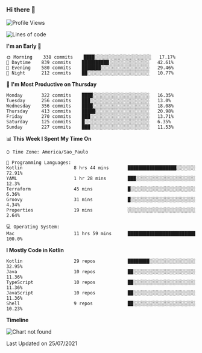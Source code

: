 ### Hi there 👋

<!--
**fernandonogueira/fernandonogueira** is a ✨ _special_ ✨ repository because its `README.md` (this file) appears on your GitHub profile.

Here are some ideas to get you started:

- 🔭 I’m currently working on ...
- 🌱 I’m currently learning ...
- 👯 I’m looking to collaborate on ...
- 🤔 I’m looking for help with ...
- 💬 Ask me about ...
- 📫 How to reach me: ...
- 😄 Pronouns: ...
- ⚡ Fun fact: ...
-->

<!--START_SECTION:waka-->
![Profile Views](http://img.shields.io/badge/Profile%20Views-1-blue)

![Lines of code](https://img.shields.io/badge/From%20Hello%20World%20I%27ve%20Written-465461%20lines%20of%20code-blue)

**I'm an Early 🐤** 

```text
🌞 Morning    338 commits    ████░░░░░░░░░░░░░░░░░░░░░   17.17% 
🌆 Daytime    839 commits    ██████████░░░░░░░░░░░░░░░   42.61% 
🌃 Evening    580 commits    ███████░░░░░░░░░░░░░░░░░░   29.46% 
🌙 Night      212 commits    ██░░░░░░░░░░░░░░░░░░░░░░░   10.77%

```
📅 **I'm Most Productive on Thursday** 

```text
Monday       322 commits    ████░░░░░░░░░░░░░░░░░░░░░   16.35% 
Tuesday      256 commits    ███░░░░░░░░░░░░░░░░░░░░░░   13.0% 
Wednesday    356 commits    ████░░░░░░░░░░░░░░░░░░░░░   18.08% 
Thursday     413 commits    █████░░░░░░░░░░░░░░░░░░░░   20.98% 
Friday       270 commits    ███░░░░░░░░░░░░░░░░░░░░░░   13.71% 
Saturday     125 commits    █░░░░░░░░░░░░░░░░░░░░░░░░   6.35% 
Sunday       227 commits    ███░░░░░░░░░░░░░░░░░░░░░░   11.53%

```


📊 **This Week I Spent My Time On** 

```text
⌚︎ Time Zone: America/Sao_Paulo

💬 Programming Languages: 
Kotlin                   8 hrs 44 mins       ██████████████████░░░░░░░   72.91% 
YAML                     1 hr 28 mins        ███░░░░░░░░░░░░░░░░░░░░░░   12.3% 
Terraform                45 mins             █░░░░░░░░░░░░░░░░░░░░░░░░   6.36% 
Groovy                   31 mins             █░░░░░░░░░░░░░░░░░░░░░░░░   4.34% 
Properties               19 mins             ░░░░░░░░░░░░░░░░░░░░░░░░░   2.64%

💻 Operating System: 
Mac                      11 hrs 59 mins      █████████████████████████   100.0%

```

**I Mostly Code in Kotlin** 

```text
Kotlin                   29 repos            ████████░░░░░░░░░░░░░░░░░   32.95% 
Java                     10 repos            ██░░░░░░░░░░░░░░░░░░░░░░░   11.36% 
TypeScript               10 repos            ██░░░░░░░░░░░░░░░░░░░░░░░   11.36% 
JavaScript               10 repos            ██░░░░░░░░░░░░░░░░░░░░░░░   11.36% 
Shell                    9 repos             ██░░░░░░░░░░░░░░░░░░░░░░░   10.23%

```


**Timeline**

![Chart not found](https://raw.githubusercontent.com/fernandonogueira/fernandonogueira/master/charts/bar_graph.png) 


 Last Updated on 25/07/2021
<!--END_SECTION:waka-->

